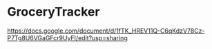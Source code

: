 # GroceryTracker
https://docs.google.com/document/d/1fTK_HREV11Q-C6qKdzV78Cz-P7Tg8U6VGaGFcr9UyFI/edit?usp=sharing

